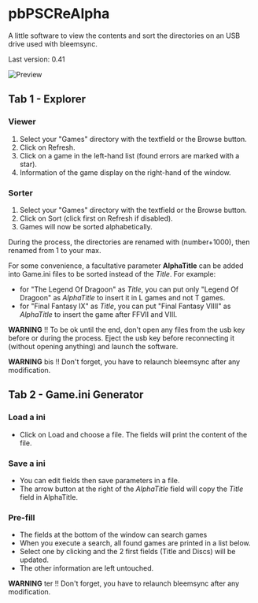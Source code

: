 # pbPSCReAlpha

A little software to view the contents and sort the directories on an USB drive used with bleemsync.

Last version: 0.41

![Preview](https://i.imgur.com/pvrsqh9.png)

## Tab 1 - Explorer

### Viewer
1. Select your "Games" directory with the textfield or the Browse button.
2. Click on Refresh.
3. Click on a game in the left-hand list (found errors are marked with a star).
4. Information of the game display on the right-hand of the window.

### Sorter
1. Select your "Games" directory with the textfield or the Browse button.
2. Click on Sort (click first on Refresh if disabled).
3. Games will now be sorted alphabetically.

During the process, the directories are renamed with (number+1000), then renamed from 1 to your max.

For some convenience, a facultative parameter **AlphaTitle** can be added into Game.ini files to be sorted instead of the *Title*.
For example:
* for "The Legend Of Dragoon" as *Title*, you can put only "Legend Of Dragoon" as *AlphaTitle* to insert it in L games and not T games.
* for "Final Fantasy IX" as *Title*, you can put "Final Fantasy VIIII" as *AlphaTitle* to insert the game after FFVII and VIII.

**WARNING** !! To be ok until the end, don't open any files from the usb key before or during the process.
Eject the usb key before reconnecting it (without opening anything) and launch the software.

**WARNING** bis !! Don't forget, you have to relaunch bleemsync after any modification.

## Tab 2 - Game.ini Generator

### Load a ini
* Click on Load and choose a file. The fields will print the content of the file.

### Save a ini
* You can edit fields then save parameters in a file.
* The arrow button at the right of the *AlphaTitle* field will copy the *Title* field in AlphaTitle.

### Pre-fill

* The fields at the bottom of the window can search games
* When you execute a search, all found games are printed in a list below.
* Select one by clicking and the 2 first fields (Title and Discs) will be updated.
* The other information are left untouched.

**WARNING** ter !! Don't forget, you have to relaunch bleemsync after any modification.
